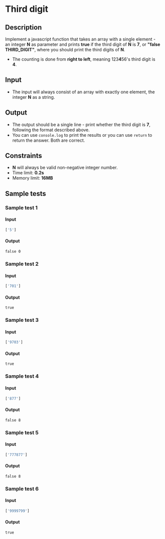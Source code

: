 # Third digit

## Description
Implement a javascript function that takes an array with a single element - an integer **N** as parameter and prints **true** if the third digit of **N** is **7**, or **"false THIRD_DIGIT"**, where you should print the third digits of **N**.
  - The counting is done from **right to left**, meaning 123**4**56's third digit is **4**.

## Input
- The input will always consist of an array with exactly one element, the integer **N** as a string.

## Output
- The output should be a single line - print whether the third digit is **7**, following the format described above.
- You can use `console.log` to print the results or you can use `return` to return the answer. Both are correct.

## Constraints
- **N** will always be valid non-negative integer number.
- Time limit: **0.2s**
- Memory limit: **16MB**

## Sample tests

### Sample test 1

#### Input
```js
['5']
```

#### Output
```
false 0
```

### Sample test 2

#### Input
```js
['701']
```

#### Output
```
true
```

### Sample test 3

#### Input
```js
['9703']
```

#### Output
```
true
```

### Sample test 4

#### Input
```js
['877']
```

#### Output
```
false 8
```

### Sample test 5

#### Input
```js
['777877']
```

#### Output
```
false 8
```

### Sample test 6

#### Input
```js
['9999799']
```

#### Output
```
true
```